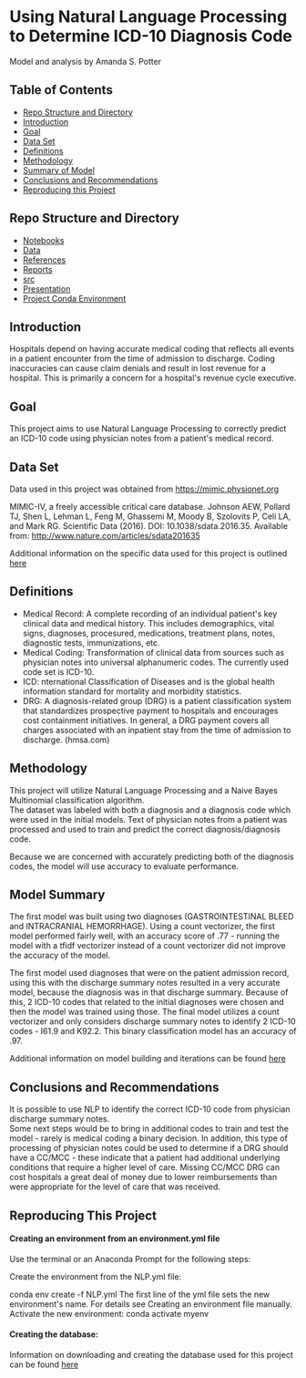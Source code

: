 # Using Natural Language Processing to Determine ICD-10 Diagnosis Code
Model and analysis by Amanda S. Potter 

## Table of Contents
- [Repo Structure and Directory](#Repo-Structure-and-Directory)
- [Introduction](#Introduction)
- [Goal](#Goal)
- [Data Set](#Data-Set)
- [Definitions](#Definitions)
- [Methodology](#Methodology)
- [Summary of Model](#Summary-of-Model)
- [Conclusions and Recommendations](#Conclusions-and-Recommendations)
- [Reproducing this Project](#Reproducing-this-Project)

## Repo Structure and Directory
- [Notebooks](https://github.com/aspotter99/NLP-and-dx-codes/tree/master/Notebooks)
- [Data](https://github.com/aspotter99/NLP-and-dx-codes/tree/master/data)
- [References](https://github.com/aspotter99/NLP-and-dx-codes/tree/master/references)
- [Reports](https://github.com/aspotter99/NLP-and-dx-codes/tree/master/Reports)
- [src](https://github.com/aspotter99/NLP-and-dx-codes/tree/master/src)
- [Presentation](https://github.com/aspotter99/NLP-and-dx-codes/tree/master/MVP_pres.pdf)
- [Project Conda Environment](https://github.com/aspotter99/NLP-and-dx-codes/tree/master/NLP.yml)

## Introduction 

Hospitals depend on having accurate medical coding that reflects all events in a patient encounter from the time of admission to discharge.  Coding inaccuracies can cause claim denials and result in lost revenue for a hospital.  This is primarily a concern for a hospital's revenue cycle executive.  

## Goal 
This project aims to use Natural Language Processing to correctly predict an ICD-10 code using physician notes from a patient's medical record. 

## Data Set
Data used in this project was obtained from https://mimic.physionet.org

MIMIC-IV, a freely accessible critical care database. Johnson AEW, Pollard TJ, Shen L, Lehman L, Feng M, Ghassemi M, Moody B, Szolovits P, Celi LA, and Mark RG. Scientific Data (2016). DOI: 10.1038/sdata.2016.35. Available from: http://www.nature.com/articles/sdata201635

Additional information on the specific data used for this project is outlined [here](https://github.com/aspotter99/NLP-and-dx-codes/tree/master/Data/README.md)

## Definitions
- Medical Record: A complete recording of an individual patient's key clinical data and medical history.  This includes demographics, vital signs, diagnoses, procesured, medications, treatment plans, notes, diagnostic tests, immunizations, etc.
- Medical Coding:  Transformation of clinical data from sources such as physician notes into universal alphanumeric codes.  The currently used code set is ICD-10. 
- ICD:  nternational Classification of Diseases and is the global health information standard for mortality and morbidity statistics.
- DRG: A diagnosis-related group (DRG) is a patient classification system that standardizes prospective payment to hospitals and encourages cost containment initiatives. In general, a DRG payment covers all charges associated with an inpatient stay from the time of admission to discharge. (hmsa.com)

## Methodology
This project will utilize Natural Language Processing and a Naive Bayes Multinomial classification algorithm.  
The dataset was labeled with both a diagnosis and a diagnosis code which were used in the initial models.  Text of physician notes from a patient was processed and used to train and predict the correct diagnosis/diagnosis code.

Because we are concerned with accurately predicting both of the diagnosis codes, the model will use accuracy to evaluate performance.

## Model Summary 
The first model was built using two diagnoses (GASTROINTESTINAL BLEED and INTRACRANIAL HEMORRHAGE).  Using a count vectorizer, the first model performed fairly well, with an accuracy score of .77 - running the model with a tfidf vectorizer instead of a count vectorizer did not improve the accuracy of the model.


The first model used diagnoses that were on the patient admission record, using this with the discharge summary notes resulted in a very accurate model, because the diagnosis was in that discharge summary.  Because of this, 2 ICD-10 codes that related to the initial diagnoses were chosen and then the model was trained using those.  The final model utilizes a count vectorizer and only considers discharge summary notes to identify 2 ICD-10 codes - I61.9 and K92.2.  This binary classification model has an accuracy of .97.


Additional information on model building and iterations can be found [here](https://github.com/aspotter99/NLP-and-dx-codes/tree/master/Reports/Report_Notebook/Report_Notebook/MVP_report.ipynb)


## Conclusions and Recommendations 
It is possible to use NLP to identify the correct ICD-10 code from physician discharge summary notes.  
Some next steps would be to bring in additional codes to train and test the model - rarely is medical coding a binary decision.  In addition, this type of processing of physician notes could be used to determine if a DRG should have a CC/MCC - these indicate that a patient had additional underlying conditions that require a higher level of care.  Missing CC/MCC DRG can cost hospitals a great deal of money due to lower reimbursements than were appropriate for the level of care that was received.  

## Reproducing This Project
#### Creating an environment from an environment.yml file
Use the terminal or an Anaconda Prompt for the following steps:

Create the environment from the NLP.yml file:

conda env create -f NLP.yml
The first line of the yml file sets the new environment's name. For details see Creating an environment file manually.
Activate the new environment: conda activate myenv


#### Creating the database:
Information on downloading and creating the database used for this project can be found [here](https://github.com/aspotter99/NLP-and-dx-codes/tree/master/Data/README.md)

